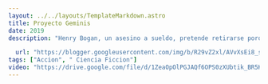 ```yaml
---
layout: ../../layouts/TemplateMarkdown.astro
title: Proyecto Geminis
date: 2019
description: "Henry Bogan, un asesino a sueldo, pretende retirarse porque se siente viejo. Sin embargo, hay alguien que no está dispuesto a permitírselo porque tiene la misión de matarlo: un clon suyo más joven, más rápido y más fuerte."

  url: "https://blogger.googleusercontent.com/img/b/R29vZ2xl/AVvXsEi8_s-Qo0w-YRpGA1PY0l3Kdh5CGU1PNpHPPtDuAV6UsyPVpQ0JqGvFpH_OSQf1b2vvXyWbWpo9CBwSyVhRJAB2OQc1kqgpr-HGolPTnGzkcuyZxPBUblj-aS3I2_9Zw-OG_r8xnfDE130h/s320/images.jpg"
tags: ["Accion", " Ciencia Ficcion"]
video: "https://drive.google.com/file/d/1ZeaOpOlPGJAQf6OPS0zXUbtik_BR5KeN/preview"
---
```

